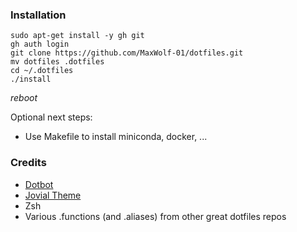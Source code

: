 


### Installation

```commandline
sudo apt-get install -y gh git
gh auth login
git clone https://github.com/MaxWolf-01/dotfiles.git
mv dotfiles .dotfiles
cd ~/.dotfiles
./install
```
*reboot*

Optional next steps:
- Use Makefile to install miniconda, docker, ...


### Credits
- [Dotbot](https://github.com/anishathalye/dotbot/tree/da928a4c6b65148bfda3138674da1730c143f396)
- [Jovial Theme](https://github.com/zthxxx/jovial)
- Zsh
- Various .functions (and .aliases) from other great dotfiles repos

[//]: # (TODO example image with theme, ls colors, ...)
